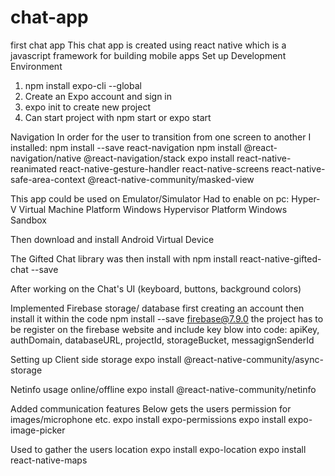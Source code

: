 # chat-app
first chat app
This chat app is created using react native which is a javascript framework for building mobile apps
            Set up Development Environment
1. npm install expo-cli --global
2. Create an Expo account and sign in
3. expo init to create new project
4. Can start project with npm start or expo start

Navigation
In order for the user to transition from one screen to another I installed:
npm install --save react-navigation
npm install @react-navigation/native @react-navigation/stack
expo install react-native-reanimated react-native-gesture-handler react-native-screens react-native-safe-area-context @react-native-community/masked-view

This app could be used on Emulator/Simulator
Had to enable on pc:
Hyper-V
Virtual Machine Platform
Windows Hypervisor Platform
Windows Sandbox

Then download and install Android Virtual Device

The Gifted Chat library was then install with
npm install react-native-gifted-chat --save

After working on the Chat's UI (keyboard, buttons, background colors)

Implemented Firebase storage/ database
first creating an account then install it within the code
npm install --save firebase@7.9.0
the project has to be register on the firebase website and include key blow into code:
apiKey, authDomain, databaseURL, projectId, storageBucket, messagignSenderId

Setting up Client side storage
expo install @react-native-community/async-storage

Netinfo usage online/offline
expo install @react-native-community/netinfo

Added communication features
Below gets the users permission for images/microphone etc.
expo install expo-permissions
expo install expo-image-picker

Used to gather the users location
expo install expo-location
expo install react-native-maps
